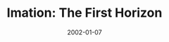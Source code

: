 ---
mission_id: imation
slug: "imation-the-first-horizon"
editorsChoice:
title: "Imation: The First Horizon"
authors: 
    - "Palmer"
date: 2002-01-07
filename: "/missions/imation.zip"
description: "The Empire has recorded information on A new top secret base they are planning to build. They are planning to use the base to build top secret weapons and technology to help them disable the REBELLION!!!"
cover:
levelReplaced:	SECBASE
difficulty: no
bm:	no
fme: no
wax: no
three_do: no
voc: no
gmd: no
vue: no
lfd: no
base: "New level from scratch" 
editors: "WDFUSE 2.00"

---